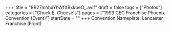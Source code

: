 +++
title = "8B27mhhaYhWfXBxkbeO_.avif"
draft = false
tags = ["Photos"]
categories = ["Chuck E. Cheese's"]
pages = ["1993 CEC Franchise Phoenix Convention (Event)"]
startDate = ""
+++
Convention Nameplate: Lancaster Franchise (Front)
